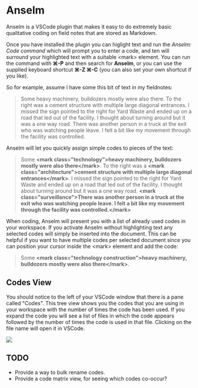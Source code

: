 # Anselm

Anselm is a VSCode plugin that makes it easy to do extremely basic qualitative coding on field notes that are stored as Markdown.

Once you have installed the plugin you can higlight text and run the *Anselm: Code command* which will prompt you to enter a code, and ten will surround your highlighted text with a suitable &lt;mark&gt; element. You can run the command with **⌘-P** and then search for **Anselm**, or you can use the supplied keyboard shortcut **⌘-Z ⌘-C** (you can also set your own shortcut if you like).

So for example, assume I have some this bit of text in my fieldnotes:

> Some heavy machinery, bulldozers mostly were also there. To the right was a cement
> structure with multiple large diagonal entrances. I missed the sign pointed to the
> right for Yard Waste and ended up on a road that led out of the facility. I thought
> about turning around but it was a one way road. There was another person in a truck
> at the exit who was watching people leave. I felt a bit like my movement through 
> the facility was controlled.

Anselm will let you quickly assign simple codes to pieces of the text:

> Some **&lt;mark class="technology"&gt;heavy machinery, bulldozers mostly were also there&lt;/mark&gt;**.
> To the right was a **&lt;mark class="architecture"&gt;cement structure with multiple large
> diagonal entrances&lt;/mark&gt;**. I missed the sign pointed to the right for Yard Waste and
> ended up on a road that led out of the facility. I thought about turning around but
> it was a one way road. **&lt;mark class="surveillance"&gt;There was another person in a truck
> at the exit who was watching people leave. I felt a bit like my movement through the
> facility was controlled.&lt;/mark&gt;**

When coding, Anselm will present you with a list of already used codes in your workspace. If you activate Anselm without highlighting text any selected codes will simply be inserted into the document. This can be helpful if you want to have multiple codes per selected document since you can position your cursor inside the &lt;mark&gt; element and add the code:

> Some **&lt;mark class="technology construction"&gt;heavy machinery, bulldozers mostly were also there&lt;/mark&gt;**.

## Codes View

You should notice to the left of your VSCode window that there is a pane called "Codes". This tree view shows you the codes that you are using in your workspace with the number of times the code has been used. If you expand the code you will see a list of files in which the code appears followed by the number of times the code is used in that file. Clicking on the file name will open it in VSCode.

<img src="https://raw.githubusercontent.com/edsu/anselm/master/images/codes.png">

## TODO

* Provide a way to bulk rename codes.
* Provide a code matrix view, for seeing which codes co-occur?